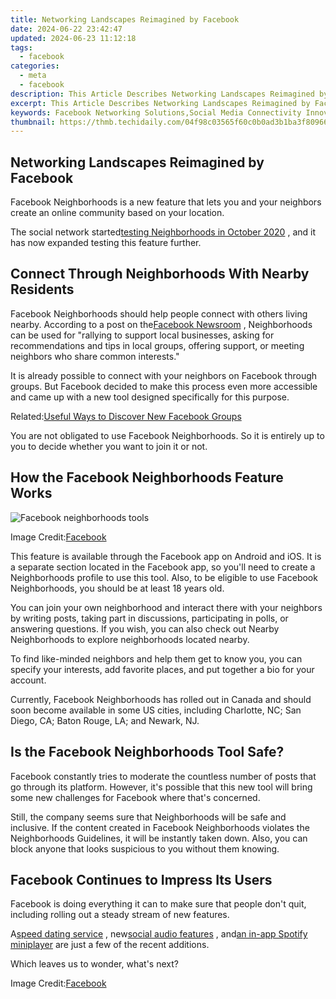 ```yaml
---
title: Networking Landscapes Reimagined by Facebook
date: 2024-06-22 23:42:47
updated: 2024-06-23 11:12:18
tags:
  - facebook
categories:
  - meta
  - facebook
description: This Article Describes Networking Landscapes Reimagined by Facebook
excerpt: This Article Describes Networking Landscapes Reimagined by Facebook
keywords: Facebook Networking Solutions,Social Media Connectivity Innovations,Reimagined Social Networking Platforms,Digital Landscapes and Networking,Modern Networking Trends,Social Media Infrastructure Revisions,Innovative Networking Strategies
thumbnail: https://thmb.techidaily.com/04f98c03565f60c0b0ad3b1ba3f80966cc746c43e46cf7809dfb5c690e2c4abe.jpg
---
```


## Networking Landscapes Reimagined by Facebook

 Facebook Neighborhoods is a new feature that lets you and your neighbors create an online community based on your location.

 The social network started[testing Neighborhoods in October 2020](https://www.makeuseof.com/facebook-testing-neighborhoods-rival-nextdoor/) , and it has now expanded testing this feature further.

## Connect Through Neighborhoods With Nearby Residents

 Facebook Neighborhoods should help people connect with others living nearby. According to a post on the[Facebook Newsroom](https://about.fb.com/news/2021/05/connecting-local-communities-on-facebook/) , Neighborhoods can be used for "rallying to support local businesses, asking for recommendations and tips in local groups, offering support, or meeting neighbors who share common interests."

 It is already possible to connect with your neighbors on Facebook through groups. But Facebook decided to make this process even more accessible and came up with a new tool designed specifically for this purpose.

 Related:[Useful Ways to Discover New Facebook Groups](https://www.makeuseof.com/tag/5-awesome-ways-discover-new-facebook-groups/)

 You are not obligated to use Facebook Neighborhoods. So it is entirely up to you to decide whether you want to join it or not.

## How the Facebook Neighborhoods Feature Works

![Facebook neighborhoods tools](https://static1.makeuseofimages.com/wordpress/wp-content/uploads/2021/05/facebook-neighborhoods-tool.png)

 Image Credit:[Facebook](https://about.fb.com/news/2021/05/connecting-local-communities-on-facebook/)

 This feature is available through the Facebook app on Android and iOS. It is a separate section located in the Facebook app, so you'll need to create a Neighborhoods profile to use this tool. Also, to be eligible to use Facebook Neighborhoods, you should be at least 18 years old.

 You can join your own neighborhood and interact there with your neighbors by writing posts, taking part in discussions, participating in polls, or answering questions. If you wish, you can also check out Nearby Neighborhoods to explore neighborhoods located nearby.

 To find like-minded neighbors and help them get to know you, you can specify your interests, add favorite places, and put together a bio for your account.

 Currently, Facebook Neighborhoods has rolled out in Canada and should soon become available in some US cities, including Charlotte, NC; San Diego, CA; Baton Rouge, LA; and Newark, NJ.

## Is the Facebook Neighborhoods Tool Safe?

 Facebook constantly tries to moderate the countless number of posts that go through its platform. However, it's possible that this new tool will bring some new challenges for Facebook where that's concerned.

 Still, the company seems sure that Neighborhoods will be safe and inclusive. If the content created in Facebook Neighborhoods violates the Neighborhoods Guidelines, it will be instantly taken down. Also, you can block anyone that looks suspicious to you without them knowing.

## Facebook Continues to Impress Its Users

 Facebook is doing everything it can to make sure that people don't quit, including rolling out a steady stream of new features.

 A[speed dating service](https://www.makeuseof.com/how-to-try-facebooks-new-speed-dating-app-sparked/) , new[social audio features](https://www.makeuseof.com/facebook-introduces-social-audio-features-compete-clubhouse/) , and[an in-app Spotify miniplayer](https://www.makeuseof.com/listen-spotify-miniplayer-facebook-app/) are just a few of the recent additions.

Which leaves us to wonder, what's next?

 Image Credit:[Facebook](https://about.fb.com/news/2021/05/connecting-local-communities-on-facebook/)


<ins class="adsbygoogle"
     style="display:block"
     data-ad-format="autorelaxed"
     data-ad-client="ca-pub-7571918770474297"
     data-ad-slot="1223367746"></ins>



<ins class="adsbygoogle"
     style="display:block"
     data-ad-client="ca-pub-7571918770474297"
     data-ad-slot="8358498916"
     data-ad-format="auto"
     data-full-width-responsive="true"></ins>
